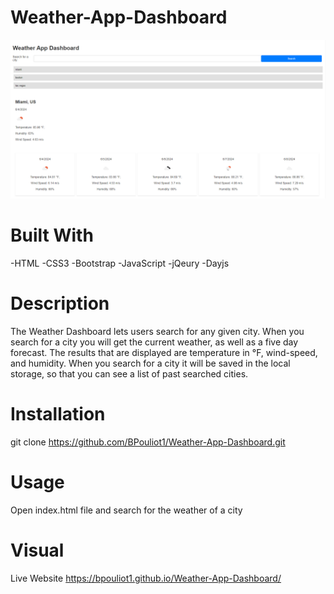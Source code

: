 # Weather-App-Dashboard
![alt text](image.png)

# Built With
-HTML
-CSS3
-Bootstrap
-JavaScript
-jQeury
-Dayjs

# Description

The Weather Dashboard lets users search for any given city. When you search for a city you will get the current weather, as well as a five day forecast. The results that are displayed are temperature in °F, wind-speed, and humidity. When you search for a city it will be saved in the local storage, so that you can see a list of past searched cities.

# Installation

git clone https://github.com/BPouliot1/Weather-App-Dashboard.git

# Usage

Open index.html file and search for the weather of a city

# Visual

Live Website https://bpouliot1.github.io/Weather-App-Dashboard/





